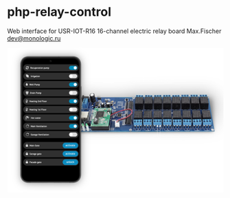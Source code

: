 # php-relay-control
Web interface for USR-IOT-R16 16-channel electric relay board
Max.Fischer <dev@monologic.ru>


![Web Interface for IO 16-channel relay board](/io-web-board.png?raw=true "Web interface - IO board")
